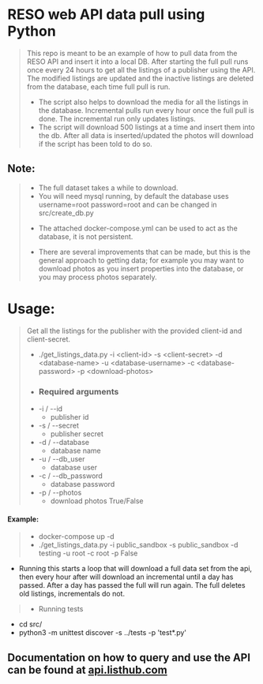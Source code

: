 # RESO web API data pull using Python
> This repo is meant to be an example of how to pull data from the RESO API and insert it into a local DB.
After starting the full pull runs once every 24 hours to get all the listings of a publisher using the API. 
The modified listings are updated and the inactive listings are deleted from the database, each time full pull is run. 
>- The script also helps to download the media for all the listings in the database.
Incremental pulls run every hour once the full pull is done. The incremental run only updates listings.
>- The script will download 500 listings at a time and insert them into the db. After all data is inserted/updated the photos will download if the script has been told to do so.
## Note:
>- The full dataset takes a while to download.
>- You will need mysql running, by default the database uses username=root password=root and can be changed in src/create_db.py
>  * The attached docker-compose.yml can be used to act as the database, it is not persistent.
>- There are several improvements that can be made, but this is the general approach to getting data; for example you may want to download photos as you insert properties into the database, or you may process photos separately.
# Usage:
>Get all the listings for the publisher with the provided client-id and client-secret.
>- ./get_listings_data.py -i &lt;client-id&gt; -s &lt;client-secret&gt; -d &lt;database-name&gt; -u &lt;database-username&gt; -c &lt;database-password&gt; -p &lt;download-photos&gt;
>- ### Required arguments
>- -i / --id
>   * publisher id
>- -s / --secret
>   * publisher secret
>- -d / --database
>   * database name
>- -u / --db_user
>   * database user
>- -c / --db_password
>   * database password
>- -p / --photos
>   * download photos True/False

#### Example:
>- docker-compose up -d
>- ./get_listings_data.py -i public_sandbox -s public_sandbox -d testing -u root -c root -p False
- Running this starts a loop that will download a full data set from the api, then every hour after will download an incremental until a day has passed. After a day has passed the full will run again. The full deletes old listings, incrementals do not.
>- Running tests
- cd src/
- python3 -m unittest discover -s ../tests -p 'test*.py'
## Documentation on how to query and use the API can be found at <a href="https://api.listhub.com">api.listhub.com</a>
